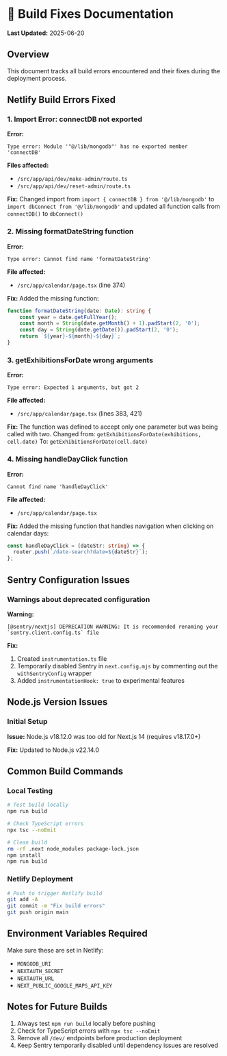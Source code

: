 # 🔧 Build Fixes Documentation
**Last Updated:** 2025-06-20

## Overview
This document tracks all build errors encountered and their fixes during the deployment process.

## Netlify Build Errors Fixed

### 1. Import Error: connectDB not exported
**Error:**
```
Type error: Module '"@/lib/mongodb"' has no exported member 'connectDB'
```

**Files affected:**
- `/src/app/api/dev/make-admin/route.ts`
- `/src/app/api/dev/reset-admin/route.ts`

**Fix:**
Changed import from `import { connectDB } from '@/lib/mongodb'` to `import dbConnect from '@/lib/mongodb'`
and updated all function calls from `connectDB()` to `dbConnect()`

### 2. Missing formatDateString function
**Error:**
```
Type error: Cannot find name 'formatDateString'
```

**File affected:**
- `/src/app/calendar/page.tsx` (line 374)

**Fix:**
Added the missing function:
```typescript
function formatDateString(date: Date): string {
    const year = date.getFullYear();
    const month = String(date.getMonth() + 1).padStart(2, '0');
    const day = String(date.getDate()).padStart(2, '0');
    return `${year}-${month}-${day}`;
}
```

### 3. getExhibitionsForDate wrong arguments
**Error:**
```
Type error: Expected 1 arguments, but got 2
```

**File affected:**
- `/src/app/calendar/page.tsx` (lines 383, 421)

**Fix:**
The function was defined to accept only one parameter but was being called with two.
Changed from: `getExhibitionsForDate(exhibitions, cell.date)`
To: `getExhibitionsForDate(cell.date)`

### 4. Missing handleDayClick function
**Error:**
```
Cannot find name 'handleDayClick'
```

**File affected:**
- `/src/app/calendar/page.tsx`

**Fix:**
Added the missing function that handles navigation when clicking on calendar days:
```typescript
const handleDayClick = (dateStr: string) => {
  router.push(`/date-search?date=${dateStr}`);
};
```

## Sentry Configuration Issues

### Warnings about deprecated configuration
**Warning:**
```
[@sentry/nextjs] DEPRECATION WARNING: It is recommended renaming your `sentry.client.config.ts` file
```

**Fix:**
1. Created `instrumentation.ts` file
2. Temporarily disabled Sentry in `next.config.mjs` by commenting out the `withSentryConfig` wrapper
3. Added `instrumentationHook: true` to experimental features

## Node.js Version Issues

### Initial Setup
**Issue:** Node.js v18.12.0 was too old for Next.js 14 (requires v18.17.0+)

**Fix:** Updated to Node.js v22.14.0

## Common Build Commands

### Local Testing
```bash
# Test build locally
npm run build

# Check TypeScript errors
npx tsc --noEmit

# Clean build
rm -rf .next node_modules package-lock.json
npm install
npm run build
```

### Netlify Deployment
```bash
# Push to trigger Netlify build
git add -A
git commit -m "Fix build errors"
git push origin main
```

## Environment Variables Required
Make sure these are set in Netlify:
- `MONGODB_URI`
- `NEXTAUTH_SECRET`
- `NEXTAUTH_URL`
- `NEXT_PUBLIC_GOOGLE_MAPS_API_KEY`

## Notes for Future Builds
1. Always test `npm run build` locally before pushing
2. Check for TypeScript errors with `npx tsc --noEmit`
3. Remove all `/dev/` endpoints before production deployment
4. Keep Sentry temporarily disabled until dependency issues are resolved